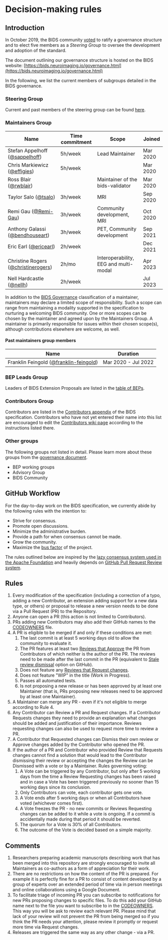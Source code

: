 # Decision-making rules

## Introduction

In October 2019, the BIDS community [voted](https://github.com/bids-standard/bids-specification/issues/355)
to ratify a governance structure and to elect five members as a *Steering Group*
to oversee the development and adoption of the standard.

The document outlining our governance structure is hosted on the BIDS website:
[https://bids.neuroimaging.io/governance.html](https://bids.neuroimaging.io/governance.html)

In the following, we list the current members of subgroups detailed in the
BIDS governance.

### Steering Group

Current and past members of the steering group can be found
[here](https://bids.neuroimaging.io/governance.html#bids-steering-group).

### Maintainers Group

| Name                                                                      | Time commitment | Scope                                 | Joined   |
|---------------------------------------------------------------------------|-----------------|---------------------------------------|----------|
| Stefan Appelhoff ([@sappelhoff](https://github.com/sappelhoff))           | 5h/week         | Lead Maintainer                       | Mar 2020 |
| Chris Markiewicz ([@effigies](https://github.com/effigies))               | 5h/week         |                                       | Mar 2020 |
| Ross Blair ([@rwblair](https://github.com/rwblair))                       |                 | Maintainer of the bids-validator      | Mar 2020 |
| Taylor Salo ([@tsalo](https://github.com/tsalo))                          | 3h/week         | MRI                                   | Sep 2020 |
| Remi Gau ([@Remi-Gau](https://github.com/Remi-Gau))                       | 3h/week         | Community development, MRI            | Oct 2020 |
| Anthony Galassi  ([@bendhouseart](https://github.com/bendhouseart))       | 3h/week         | PET, Community development            | Sep 2021 |
| Eric Earl ([@ericearl](https://github.com/ericearl))                      | 2h/week         |                                       | Dec 2021 |
| Christine Rogers ([@christinerogers](https://github.com/christinerogers)) | 2h/mo           | Interoperability, EEG and multi-modal | Apr 2023 |
| Nell Hardcastle ([@nellh](https://github.com/nellh))                      | 2h/week         |                                       | Jul 2023 |

In addition to the [BIDS Governance](https://bids.neuroimaging.io/governance.html#bids-maintainers-group)
classification of a maintainer, maintainers may declare a limited scope of responsibility.
Such a scope can range from maintaining a modality supported in the specification to nurturing a
welcoming BIDS community.
One or more scopes can be chosen by the maintainer and agreed upon by the Maintainers Group.
A maintainer is primarily responsible for issues within their chosen scope(s), although
contributions elsewhere are welcome, as well.

#### Past maintainers group members

| Name                                                                           | Duration            |
|--------------------------------------------------------------------------------|---------------------|
| Franklin Feingold ([@franklin-feingold](https://github.com/franklin-feingold)) | Mar 2020 - Jul 2022 |

### BEP Leads Group

Leaders of BIDS Extension Proposals are listed in the
[table of BEPs](https://bids.neuroimaging.io/get_involved.html#extending-the-bids-specification).

### Contributors Group

Contributors are listed in the
[Contributors appendix](https://bids-specification.readthedocs.io/en/stable/appendices/contributors.html)
of the BIDS specification.
Contributors who have not yet entered their name into this list are encouraged to edit the
[Contributors wiki page](https://github.com/bids-standard/bids-specification/wiki/Contributors)
according to the instructions listed there.

### Other groups

The following groups not listed in detail. Please learn more about these groups
from the [governance document](https://bids.neuroimaging.io/governance.html).

- BEP working groups
- Advisory Group
- BIDS Community

## GitHub Workflow

For the day-to-day work on the BIDS specification, we currently abide by the
following rules with the intention to:

- Strive for consensus.
- Promote open discussions.
- Minimize the administrative burden.
- Provide a path for when consensus cannot be made.
- Grow the community.
- Maximize the [bus factor](https://en.wikipedia.org/wiki/Bus_factor) of the
  project.

The rules outlined below are inspired by the [lazy consensus system used in the Apache Foundation](https://www.apache.org/foundation/voting.html)
and heavily depends on [GitHub Pull Request Review system](https://help.github.com/articles/about-pull-requests/).

## Rules

1. Every modification of the specification (including a correction of a typo,
   adding a new Contributor, an extension adding support for a new data type, or
   others) or proposal to release a new version needs to be done via a Pull
   Request (PR) to the Repository.
1. Anyone can open a PR (this action is not limited to Contributors).
1. PRs adding new Contributors may also add their GitHub names to the
   [CODEOWNERS](./CODEOWNERS) file.
1. A PR is eligible to be merged if and only if these conditions are met:
   1. The last commit is at least 5 working days old to allow the community to
      evaluate it.
   1. The PR features at least two [Reviews that Approve](https://help.github.com/articles/about-pull-request-reviews/#about-pull-request-reviews)
      the PR from Contributors of which neither is the author of the PR. The reviews
      need to be made after the last commit in the PR (equivalent to
      [Stale review dismissal](https://help.github.com/articles/enabling-required-reviews-for-pull-requests/)
      option on GitHub).
   1. Does not feature any [Reviews that Request changes](https://help.github.com/articles/about-required-reviews-for-pull-requests/).
   1. Does not feature "WIP" in the title (Work in Progress).
   1. Passes all automated tests.
   1. Is not proposing a new release or has been approved by at least one
      Maintainer (that is, PRs proposing new releases need to be approved by at
      least one Maintainer).
1. A Maintainer can merge any PR - even if it's not eligible to merge according
   to Rule 4.
1. Any Contributor can Review a PR and Request changes. If a Contributor
   Requests changes they need to provide an explanation what changes
   should be added and justification of their importance. Reviews requesting
   changes can also be used to request more time to review a PR.
1. A Contributor that Requested changes can Dismiss their own review or Approve
   changes added by the Contributor who opened the PR.
1. If the author of a PR and Contributor who provided Review that Requests
   changes cannot find a solution that would lead to the Contributor dismissing
   their review or accepting the changes the Review can be Dismissed with a
   vote or by a Maintainer. Rules governing voting:
   1. A Vote can be triggered by any Contributor, but only after 5 working days
      from the time a Review Requesting changes has been raised and in case a
      Vote has been triggered previously no sooner than 15 working days since
      its conclusion.
   1. Only Contributors can vote, each contributor gets one vote.
   1. A Vote ends after 5 working days or when all Contributors have voted
      (whichever comes first).
   1. A Vote freezes the PR - no new commits or Reviews Requesting changes can
      be added to it while a vote is ongoing. If a commit is accidentally made
      during that period it should be reverted.
   1. The quorum for a Vote is 30% of all Contributors.
   1. The outcome of the Vote is decided based on a simple majority.

## Comments

1. Researchers preparing academic manuscripts describing work that has been
   merged into this repository are strongly encouraged to invite all
   Maintainers as co-authors as a form of appreciation for their work.
1. There are no restrictions on how the content of the PR is prepared. For
   example it is perfectly fine for a PR to consist of content developed by a
   group of experts over an extended period of time via in person meetings and
   online collaborations using a Google Document.
1. To facilitate triage of incoming PR you can subscribe to
   notifications for new PRs proposing changes to specific files. To do this
   add your GitHub name next to the file you want to subscribe to in the
   [CODEOWNERS](./CODEOWNERS). This way you will be ask to review each relevant
   PR. Please mind that lack of your review will not prevent the PR from being
   merged so if you think the PR needs your attention, please review it
   promptly or request more time via Request changes.
1. Releases are triggered the same way as any other change - via a PR.
